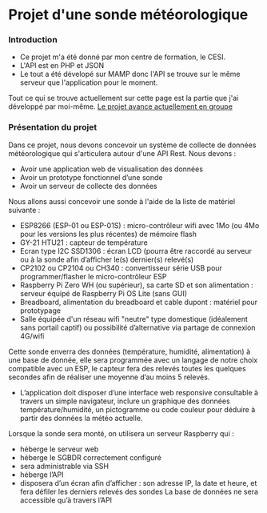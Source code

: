 # Projet d'une sonde météorologique

### Introduction
- Ce projet m'a été donné par mon centre de formation, le CESI.
- L'API est en PHP et JSON
- Le tout a été dévelopé sur MAMP donc l'API se trouve sur le même serveur que l'application pour le moment.

Tout ce qui se trouve actuellement sur cette page est la partie que j'ai développé par moi-même. [Le projet avance actuellement en groupe](https://github.com/CESIDI20G2/projet)

### Présentation du projet

Dans ce projet, nous devons concevoir un système de collecte de données météorologique qui s'articulera autour d'une API Rest. Nous devons :

- Avoir une application web de visualisation des données
- Avoir un prototype fonctionnel d’une sonde
- Avoir un serveur de collecte des données

Nous allons aussi concevoir une sonde à l'aide de la liste de matériel suivante :

- ESP8266 (ESP-01 ou ESP-01S) : micro-contrôleur wifi avec 1Mo (ou 4Mo pour les versions les plus récentes) de mémoire flash
- GY-21 HTU21 : capteur de température
- Ecran type I2C SSD1306 : écran LCD (pourra être raccordé au serveur ou à la sonde afin d’afficher le(s) dernier(s) relevé(s)
- CP2102 ou CP2104 ou CH340 : convertisseur série USB pour programmer/flasher le micro-contrôleur ESP
- Raspberry Pi Zero WH (ou supérieur), sa carte SD et son alimentation : serveur équipé de Raspberry Pi OS Lite (sans GUI)
- Breadboard, alimentation du breadboard et cable dupont : matériel pour prototypage
- Salle équipée d'un réseau wifi "neutre" type domestique (idéalement sans portail captif) ou possibilité d’alternative via partage de connexion 4G/wifi

Cette sonde enverra des données (température, humidité, alimentation) à une base de donnée, elle sera programmée avec un langage de notre choix compatible avec un ESP, le capteur fera des relevés toutes les quelques secondes afin de réaliser une moyenne d’au moins 5 relevés.

- L’application doit disposer d’une interface web responsive consultable à travers un simple navigateur, inclure un graphique des données température/humidité, un pictogramme ou code couleur pour déduire à partir des données la météo actuelle.


Lorsque la sonde sera monté, on utilisera un serveur Raspberry qui :

- héberge le serveur web
- héberge le SGBDR correctement configuré
- sera administrable via SSH
- héberge l’API
- disposera d’un écran afin d’afficher : son adresse IP, la date et heure, et fera défiler les derniers relevés des sondes
La base de données ne sera accessible qu’à travers l’API


